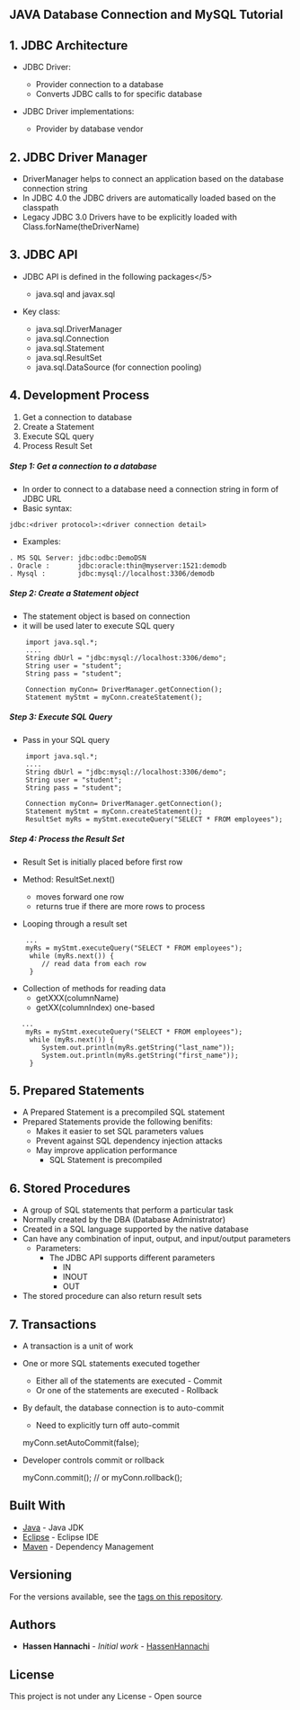 ## JAVA Database Connection and MySQL Tutorial

## 1. JDBC Architecture

* JDBC Driver:
    - Provider connection to a database
    - Converts JDBC calls to for specific database
 
* JDBC Driver implementations:</h5>
    - Provider by database vendor

## 2. JDBC Driver Manager

- DriverManager helps to connect an application based on the database connection string
- In JDBC 4.0 the JDBC drivers are automatically loaded based on the classpath
- Legacy JDBC 3.0 Drivers have to be explicitly loaded with Class.forName(theDriverName)

## 3. JDBC API

* JDBC API is defined in the following packages</5>
    - java.sql and javax.sql
  
* Key class:
    - java.sql.DriverManager
    - java.sql.Connection
    - java.sql.Statement
    - java.sql.ResultSet
    - java.sql.DataSource (for connection pooling)

## 4. Development Process
 
 1. Get a connection to database
 2. Create a Statement
 3. Execute SQL query
 4. Process Result Set
 
##### Step 1: Get a connection to a database
* In order to connect to a database need a connection string in form of JDBC URL
* Basic syntax:

```
jdbc:<driver protocol>:<driver connection detail>
```
  
* Examples:
 
 ```
 . MS SQL Server: jdbc:odbc:DemoDSN
 . Oracle :       jdbc:oracle:thin@myserver:1521:demodb
 . Mysql :        jdbc:mysql://localhost:3306/demodb
 ```

##### Step 2: Create a Statement object
* The statement object is based on connection
* it will be used later to execute SQL query

```
    import java.sql.*;
    ....
    String dbUrl = "jdbc:mysql://localhost:3306/demo";
    String user = "student";
    String pass = "student";
    
    Connection myConn= DriverManager.getConnection();
    Statement myStmt = myConn.createStatement();
```
    
##### Step 3: Execute SQL Query
* Pass in your SQL query

```    
    import java.sql.*;
    ....
    String dbUrl = "jdbc:mysql://localhost:3306/demo";
    String user = "student";
    String pass = "student";
    
    Connection myConn= DriverManager.getConnection();
    Statement myStmt = myConn.createStatement();
    ResultSet myRs = myStmt.executeQuery("SELECT * FROM employees");
```
 
##### Step 4: Process the Result Set
* Result Set is initially placed before first row
* Method: ResultSet.next()
    - moves forward one row
    - returns true if there are more rows to process

* Looping through a result set

```
    ...
    myRs = myStmt.executeQuery("SELECT * FROM employees");
	 while (myRs.next()) {
		// read data from each row
	 }
```

* Collection of methods for reading data
    - getXXX(columnName)
    - getXX(columnIndex) one-based
 
```
   ...
    myRs = myStmt.executeQuery("SELECT * FROM employees");
	 while (myRs.next()) {
		System.out.println(myRs.getString("last_name"));
		System.out.println(myRs.getString("first_name"));
	 }
```
## 5. Prepared Statements

* A Prepared Statement is a precompiled SQL statement
* Prepared Statements provide the following benifits: 
    - Makes it easier to set SQL parameters values
    - Prevent against SQL dependency injection attacks
    - May improve application performance 
       * SQL Statement is precompiled
     
## 6. Stored Procedures
* A group of SQL statements that perform a particular task
* Normally created by the DBA (Database Administrator)
* Created in a SQL language supported by the native database
* Can have any combination of input, output, and input/output parameters
    - Parameters:
      - The JDBC API supports different parameters
         - IN
         - INOUT
         - OUT
* The stored procedure can also return result sets

## 7. Transactions
* A transaction is a unit of work
* One or more SQL statements executed together
    - Either all of the statements are executed - Commit
    - Or one of the statements are executed - Rollback
* By default, the database connection is to auto-commit
     - Need to explicitly turn off auto-commit
     
     myConn.setAutoCommit(false);    
* Developer controls commit or rollback

    myConn.commit();
    // or 
    myConn.rollback(); 
     
## Built With

* [Java](https://www.oracle.com/java/) - Java JDK
* [Eclipse](https://www.eclipse.org/) - Eclipse IDE
* [Maven](https://maven.apache.org/) - Dependency Management

## Versioning

For the versions available, see the [tags on this repository](https://github.com/HannachiHassen/project/tags). 

## Authors

* **Hassen Hannachi** - *Initial work* - [HassenHannachi](https://github.com/HannachiHassen)

## License

This project is not under any License - Open source 
  